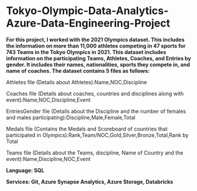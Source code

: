# Tokyo-Olympic-Data-Analytics-Azure-Data-Engineering-Project

**For this project, I worked with the 2021 Olympics dataset. This includes the information on more than 11,000 athletes competing in 47 sports for 743 Teams in the Tokyo Olympics in 2021. This dataset includes information on the participating Teams, Athletes, Coaches, and Entries by gender. It includes their names, nationalities, sports they compete in, and name of coaches. The dataset contains 5 files as follows:**

Athletes file (Details about Athletes):Name,NOC,Discipline

Coaches file (Details about coaches, countries and disciplines along with event):Name,NOC,Discipline,Event

EntriesGender file (Details about the Discipline and the number of females and males participating):Discipline,Male,Female,Total

Medals file (Contains the Medals and Scoreboard of countries that participated in Olympics):Rank,Team/NOC,Gold,Silver,Bronze,Total,Rank by Total

Teams file (Details about the Teams, discipline, Name of Country and the event):Name,Discipline,NOC,Event

**Language: SQL**

**Services: Git, Azure Synapse Analytics, Azure Storage, Databricks**

